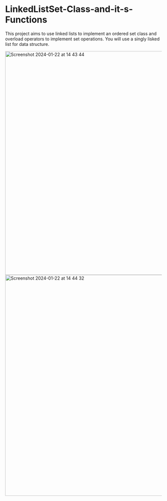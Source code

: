 # LinkedListSet-Class-and-it-s-Functions

This project aims to use linked lists to implement an ordered set class and overload operators to implement set operations. You will use a singly lisked list for data structure.

<img width="718" alt="Screenshot 2024-01-22 at 14 43 44" src="https://github.com/suleymanbrbr/LinkedListSet-Class-and-it-s-Functions/assets/111366311/7c6e858b-dbbc-4ee7-9b9a-b5caaf88524e">

<img width="709" alt="Screenshot 2024-01-22 at 14 44 32" src="https://github.com/suleymanbrbr/LinkedListSet-Class-and-it-s-Functions/assets/111366311/ddb280d4-da2a-412d-b894-bed48dedf44f">

